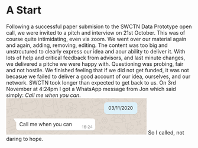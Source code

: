 # A Start

Following a successful paper submision to the SWCTN Data Prototype open call, we were invited to a pitch and interview on 21st October. This was of course quite intimidating, even via zoom. We went over our material again and again, adding, removing, editing. The content was too big and unstrcutured to clearly express our idea and aour ability to deliver it. With lots of help and critical feedback from advisors, and last minute changes, we delivered a pitche we were happy with. Questioning was probing, fair and not hostile. We finished feeling that if we did not get funded, it was not becasue we failed to deliver a good account of our idea, ourselves, and our network.
SWCTN took longer than expected to get back to us. On 3rd November at 4:24pm I got a WhatsApp message from Jon which said simply: _Call me when you can_.
![Call Me message on whatsapp](/images/CallMe.png)
So I called, not daring to hope.
